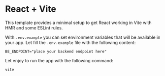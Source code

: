 # React + Vite

This template provides a minimal setup to get React working in Vite with HMR and some ESLint rules.

With `.env.example` you can set environment variables that will be available in your app.
Let fill the `.env.example` file with the following content:

```env
BE_ENDPOINT="place your backend endpoint here"
```
Let enjoy to run the app with the following command:

```bash
vite
```
